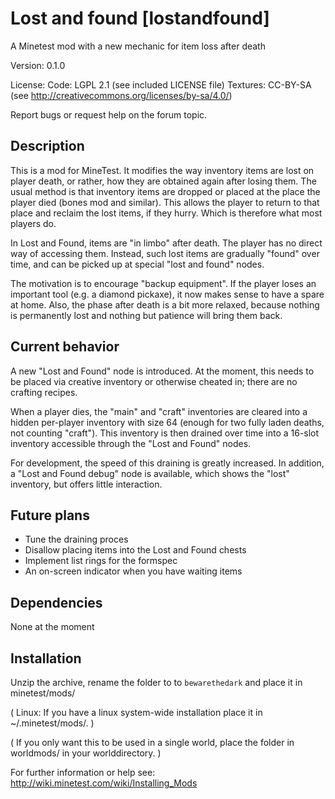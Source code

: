Lost and found [lostandfound]
=============================

A Minetest mod with a new mechanic for item loss after death

Version: 0.1.0

License:
  Code: LGPL 2.1 (see included LICENSE file)
  Textures: CC-BY-SA (see http://creativecommons.org/licenses/by-sa/4.0/)

Report bugs or request help on the forum topic.

Description
-----------

This is a mod for MineTest. It modifies the way inventory items are
lost on player death, or rather, how they are obtained again after
losing them. The usual method is that inventory items are dropped
or placed at the place the player died (bones mod and similar).
This allows the player to return to that place and reclaim the
lost items, if they hurry. Which is therefore what most players do.

In Lost and Found, items are "in limbo" after death. The player has
no direct way of accessing them. Instead, such lost items are
gradually "found" over time, and can be picked up at special
"lost and found" nodes.

The motivation is to encourage "backup equipment". If the player loses
an important tool (e.g. a diamond pickaxe), it now makes sense to
have a spare at home. Also, the phase after death is a bit more
relaxed, because nothing is permanently lost and nothing but patience
will bring them back.

Current behavior
----------------

A new "Lost and Found" node is introduced. At the moment, this needs
to be placed via creative inventory or otherwise cheated in; there
are no crafting recipes.

When a player dies, the "main" and "craft" inventories are cleared
into a hidden per-player inventory with size 64 (enough for two
fully laden deaths, not counting "craft"). This inventory is then
drained over time into a 16-slot inventory accessible through the
"Lost and Found" nodes.

For development, the speed of this draining is greatly increased.
In addition, a "Lost and Found debug" node is available, which shows
the "lost" inventory, but offers little interaction.

Future plans
------------

* Tune the draining proces
* Disallow placing items into the Lost and Found chests
* Implement list rings for the formspec
* An on-screen indicator when you have waiting items

Dependencies
------------

None at the moment

Installation
------------

Unzip the archive, rename the folder to to `bewarethedark` and
place it in minetest/mods/

(  Linux: If you have a linux system-wide installation place
    it in ~/.minetest/mods/.  )

(  If you only want this to be used in a single world, place
    the folder in worldmods/ in your worlddirectory.  )

For further information or help see:
http://wiki.minetest.com/wiki/Installing_Mods
